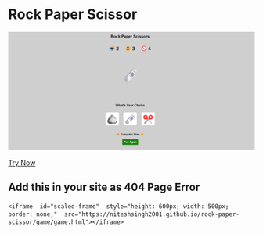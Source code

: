 # Rock Paper Scissor
![image](assets/image.png)

[Try Now ](https://niteshsingh2001.github.io/rock-paper-scissor/)

## Add this in your site as 404 Page Error

    <iframe  id="scaled-frame"  style="height: 600px; width: 500px; border: none;"  src="https://niteshsingh2001.github.io/rock-paper-scissor/game/game.html"></iframe>

